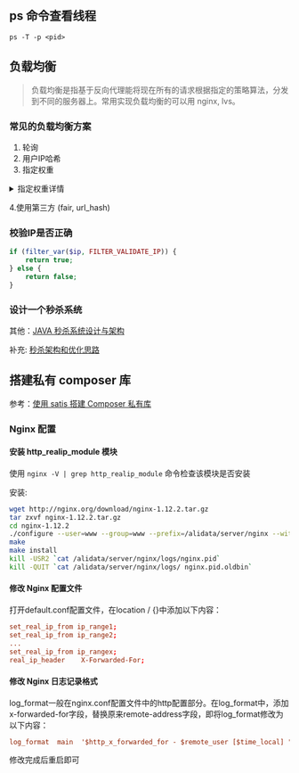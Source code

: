 
## ps 命令查看线程
`ps -T -p <pid>`

## 负载均衡
> 负载均衡是指基于反向代理能将现在所有的请求根据指定的策略算法，分发到不同的服务器上。常用实现负载均衡的可以用 nginx, lvs。

### 常见的负载均衡方案
1. 轮询
2. 用户IP哈希
3. 指定权重

<details><summary>指定权重详情</summary>

```
# Nginx (Weighted Round)

http{
  # Weighted
  upstream cluster {
    server a weight=5
    server b weight=1;
    server c weight=1;
  }
  
  server {
    listen 80;
 
    location / {
      proxy_pass http://cluster;
    }
  }
 
```
</details>

4.使用第三方 (fair, url_hash)

### 校验IP是否正确
```php
if (filter_var($ip, FILTER_VALIDATE_IP)) {
    return true;
} else {
    return false;
}
```

### 设计一个秒杀系统
其他：[JAVA 秒杀系统设计与架构](https://github.com/qiurunze123/miaosha)

补充: [秒杀架构和优化思路](https://github.com/kjh123/blog/blob/master/others/秒杀架构和优化思路.md)

## 搭建私有 composer 库
参考：[使用 satis 搭建 Composer 私有库](https://joelhy.github.io/2016/08/10/composer-private-packages-with-satis/)

### Nginx 配置

#### 安装 http_realip_module 模块
使用 `nginx -V | grep http_realip_module` 命令检查该模块是否安装

安装:
```bash
wget http://nginx.org/download/nginx-1.12.2.tar.gz
tar zxvf nginx-1.12.2.tar.gz
cd nginx-1.12.2
./configure --user=www --group=www --prefix=/alidata/server/nginx --with-http_stub_status_module --without-http-cache --with-http_ssl_module --with-http_realip_module
make
make install
kill -USR2 `cat /alidata/server/nginx/logs/nginx.pid`
kill -QUIT `cat /alidata/server/nginx/logs/ nginx.pid.oldbin`
```

#### 修改 Nginx 配置文件
打开default.conf配置文件，在location / {}中添加以下内容：
```conf
set_real_ip_from ip_range1;
set_real_ip_from ip_range2;
...
set_real_ip_from ip_rangex;
real_ip_header    X-Forwarded-For;
```

#### 修改 Nginx 日志记录格式
log_format一般在nginx.conf配置文件中的http配置部分。在log_format中，添加x-forwarded-for字段，替换原来remote-address字段，即将log_format修改为以下内容：
```conf
log_format  main  '$http_x_forwarded_for - $remote_user [$time_local] "$request" ' '$status $body_bytes_sent "$http_referer" ' '"$http_user_agent" ';
```

修改完成后重启即可